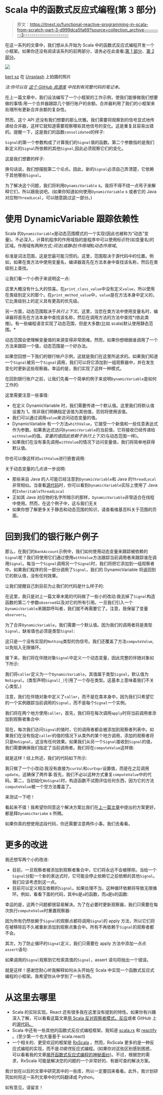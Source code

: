 # Scala 中的函数式反应式编程(第 3 部分)

> 原文：<https://itnext.io/functional-reactive-programming-in-scala-from-scratch-part-3-d999dca5fa69?source=collection_archive---------3----------------------->

在这一系列的文章中，我们想从头开始为 Scala 中的函数式反应式编程开发一个小框架。如果你还没有阅读该系列的前两部分，请务必在此查看:[第 1 部分](/functional-reactive-programming-in-scala-from-scratch-part-1-9f9db0c47478)、[第 2 部分](/functional-reactive-programming-in-scala-from-scratch-part-2-3d1559a11629)。

![](img/143288294ac5769c04fb3608374d3dc5.png)

[bert sz](https://unsplash.com/@bertsz?utm_source=medium&utm_medium=referral) 在 [Unsplash](https://unsplash.com?utm_source=medium&utm_medium=referral) 上拍摄的照片

*注:你可以在* [*这个 GitHub 资源库*](https://github.com/timo-stoettner/frp-scala) *中找到有完整代码的笔记本。*

在上一篇文章中，我们设法编写了一个小框架的工作示例，使我们能够做我们想要做的事情:用一个合并器跟踪几个银行账户的余额。合并器利用了我们的小框架来处理所有更新合并余额的复杂性。

然而，这个 API 还没有我们想要的那么优雅。我们需要将观察到的信号显式地传递给合并器，这样它就知道需要观察哪些其他信号的变化。这是重复且容易出错的。提醒一下，这是我们的函数`consolidated`的样子:

`Signal`的第一个参数构成了计算我们的`Signal`值的函数。第二个参数指的是我们新定义的`Signal`所依赖的其他`Signal`,因此必须观察它们的变化。

这是我们想要的样子:

换句话说，我们想摆脱第二个论点。因此，新的`Signal`必须自己弄清楚，它依赖于其他哪些`Signal`。

为了解决这个问题，我们将利用`DynamicVariable` s。我将不得不绕一点弯子来解释它们，所以跟我说吧。(如果你知道如何使用`DynamicVariable` s 或者它的 Java 对应物`ThreadLocal`，可以随意跳过这一部分。)

# 使用 DynamicVariable 跟踪依赖性

Scala 的`DynamicVariable`是动态范围模式的一个实现(因此也被称为“动态”变量)。不必深入，计算机程序的作用域指的是程序中可以使用标识符(如变量名)的区域。作用域有两种方式:*词法(或静态)作用域*和*动态作用域*。

标准是词法范围，这是您最可能习惯的。这里，范围取决于源代码中的位置。例如，如果在类方法中使用变量名，编译器首先在方法本身中查找该名称，然后在类级别上查找。

让我们看一个小例子来说明这一点:

这里大概没有什么大的惊喜。在`print_class_value`中没有定义`value`，所以使用在类级别定义的那个。在`print_method_value`中，`value`是在方法本身中定义的，它比类级别上的定义具有更高的优先级。

另一方面，动态范围取决于*执行上下文*。这里，当您在类方法中使用变量名时，编译器将首先在方法本身中查找该名称，然后在调用方法的方法中查找*(依此类推)。有一些编程语言实现了动态范围，但是大多数(比如 scala)默认使用静态范围。*

动态范围会使理解变量值的来源变得非常困难。然而，如果你想根据谁调用了一个方法来跟踪一个值，动态范围是一个好办法。

如果您回想一下我们的银行帐户示例，这就是我们在这里所追求的。如果我们知道一个`Signal`被另一个`Signal`调用，我们可以将它添加到一组观察器中，并在发生变化时更新这些观察器。幸运的是，我们实现了这样一种模式。

在回到银行账户之前，让我们先看一个简单的例子来说明`DynamicVariable`是如何工作的:

这里需要注意一些事情:

*   在定义 DynamicVariable 时，我们需要传递一个默认值。这里我们将默认值设置为 1。除非我们明确指定该值为其他值，否则将使用该值。
*   我们可以通过调用`value`来访问动态变量的值。
*   DynamicVariable 有一个方法`whithValue`，它接受一个新值和一些任意表达式作为参数。如果表达式访问`DynamicVariable`的当前值，它将接收已经传递给`withValue`的值。*变量的值因此依赖于执行上下文*(与动态范围一样)。
*   如果我们在没有事先调用`withValue`的情况下访问变量值，我们将简单地获得默认值。

你也可以像这样对`withValue`进行嵌套调用:

关于动态变量的几点进一步说明:

*   那些来自 Java 的人可能已经注意到`DynamicVariable`和 Java 的`ThreadLocal`非常相似。当查看[源代码](https://github.com/scala/scala/blob/v2.12.8/src/library/scala/util/DynamicVariable.scala#L1)时，你可以看到`DynamicVariable`实际上使用了 Java 的`InheritableThreadLocal`
*   正如其 Java 对应物的名字所暗示的那样，`DynamicVariable`非常适合在线程中使用。然而，在这个例子中，这与我们无关
*   如果你想了解更多关于静态和动态范围的知识，请查看维基百科关于范围的页面。

# 回到我们的银行账户例子

那么，在我们的`BankAccount`示例中，我们如何使用动态变量来跟踪被依赖的`Signal`呢？我们将使用它们通过使用`withValue`方法跟踪当前调用者来跟踪谁在调用`Signal`。每当一个`Signal`调用另一个`Signal`时，我们将把它添加到一组观察者中。如果我们程序的另一部分调用了`Signal`，我们的 DynamicVariable 将返回到它的默认值，没有任何效果。

让我们提醒自己到目前为止我们的代码是什么样子的:

在这里，我只是对上一篇文章末尾的代码做了一些小的改动:我去掉了`Signal`构造函数的第二个参数`observed`以及对它的所有引用。一旦我们引入一个`DynamicVariable`来跟踪呼叫者，我们就不再需要它了。注意，我保留了变量`observers`。

为了合并`DynamicVariable`，我们需要一个默认值。因为我们的调用者将是类型`Signal`，缺省值也必须是类型`Signal`:

这只是一个没有实现的`Nothing`类型的伪信号。我们还覆盖了方法`computeValue`,以免陷入无限循环。

接下来，我们将在伴随对象`Signal`中定义一个动态变量，因此完整的伴随对象如下所示:

我们将`caller`定义为一个`DynamicVariable`，其值属于类型`Signal`，默认值为`NoSignal`。(类型声明`Signal[_]`引用了一个存在类型。这基本上意味着我们不关心类型。)

注意，我们在伴随对象中定义了`caller`，而不是在类本身中，因为我们只希望它的一个实例跟踪当前调用的`Signal`，而不是每个`Signal`一个实例。

我们将在两个地方使用`caller`。首先，我们将在每次调用`apply`时将当前调用者添加到观察者集合中:

现在，每次我们访问`Signal`的值时，它的调用者都会被添加到观察者列表中。如果我们在没有指定`caller`的值的情况下从类外的某个地方调用，添加的观察者将只是`NoSignal`，这没有任何效果。如果我们从另一个`Signal`接收到`Signal`的值，我们需要确保我们指定了当前调用者。我们将在`computeValue`这样做:

就是这样！综上所述，我们的代码如下所示:

我只做了一个小改动:我没有直接为`curVal`和`curExpr`设置值，而是在之后调用`update`。这确保了两件事:首先，我们不必以这种方式重复`computeValue`中的代码。第二，当初始化`NoSignal`时，构造函数不试图评估任何东西，因为它的方法`computeValue`被一个空方法覆盖了。

来测试一下吧！

看起来不错！我希望你同意这个解决方案比我们在[上一篇文章](/functional-reactive-programming-in-scala-from-scratch-part-2-3d1559a11629)中提出的方案更好。都是拜`DynamicVariabe` s 所赐。

如果你真的想使用这段代码，你还需要注意两件小事。我们去看看。

# 更多的改进

我还想写两个小的改进:

*   目前，一旦观察者被添加到观察者集合中，它们将永远不会被移除。当给一个`Signal`分配一个新的表达式时，它可能会停止依赖它之前依赖的其他`Signal`。我们应该考虑到这一点。
*   目前可以定义相互依赖的`Signal`。如果处理不当，这种循环依赖将导致无限循环。例如，看看下面的代码，其中`b`是`a`的函数，而`a`是`b`的函数:

幸运的是，这两个问题都很容易解决。为了在必要时更新观察器，我们只需要在每次执行`computeValue`时重置观察器:

因为所有仍然依赖于`Signal`的观察点都将调用`Signal`的 apply 方法，所以它们将在被移除后不久被重新添加到观察点集合中。所有不再依赖于`Signal`的观察者都不会。

其次，为了防止循环的`Signal`定义，我们只需要在 apply 方法中添加一点点`assert`语句:

如果调用的`Signal`观察到它检索其值的`Signal`，assert 语句将抛出一个错误。

就是这样！感谢您耐心听我解释如何从头开始在 Scala 中实现一个函数式反应式编程的小框架。我希望你从中学到了一些东西。

# 从这里去哪里

*   Scala 的实际实现。React 还有很多我在这里没有提到的特性。如果你有兴趣深入了解，可以看看这篇文章[用 Scala 反对观察者模式。反应](https://infoscience.epfl.ch/record/176887/files/DeprecatingObservers2012.pdf)或者 GitHub 上的[源代码。](https://github.com/ingoem/scala-react)
*   Scala 中还有一些其他的函数式反应式编程框架。我知道 [scala.rx](https://github.com/lihaoyi/scala.rx) 和 [reactify](https://index.scala-lang.org/outr/reactify/reactify/3.0.3?target=_2.12) 。(至少第一个也大量基于 scala.react)
*   一个相关的、更受欢迎的框架是 [RxScala](http://reactivex.io/rxscala/) 。然而，RxScala 更多的是一种反应式编程的实现，而不是*功能性*反应式编程。(如果你对这些区别感到困惑，可以看看我的文章[揭开函数式反应式编程的神秘面纱](/demystifying-functional-reactive-programming-67767dbe520b))。不过，根据您的需求，RxScala 可能是解决您的问题的一个非常好的、有据可查的解决方案。

我计划在以后的文章中研究其中的一些库，所以一定要回来看看。此外，我计划研究如何将这一系列文章中的代码翻译成 Python。

如有意见，请留言！